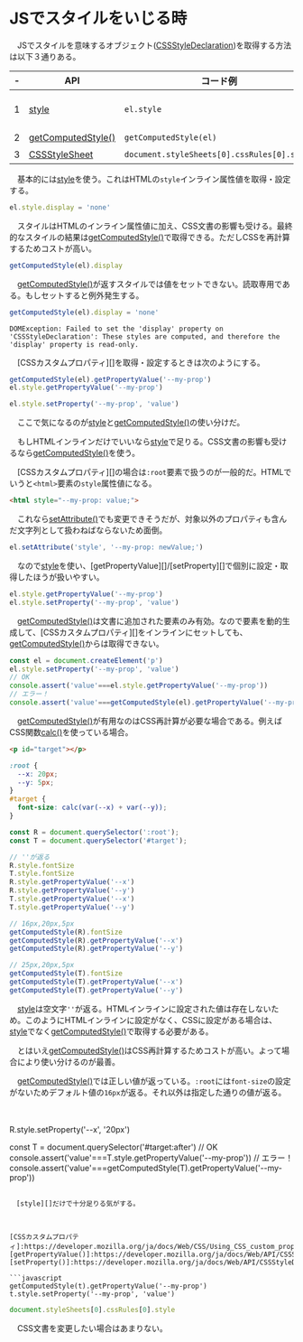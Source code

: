 # JSでスタイルをいじる時

<!-- more -->

　JSでスタイルを意味するオブジェクト([CSSStyleDeclaration][])を取得する方法は以下３通りある。

-|API|コード例|違い
-|---|--------|----
1|[style][]|`el.style`|HTMLインライン`<p style="...">`
2|[getComputedStyle()][]|`getComputedStyle(el)`|CSS再計算
3|[CSSStyleSheet][]|`document.styleSheets[0].cssRules[0].style`|CSS文書

[CSSStyleDeclaration]:https://developer.mozilla.org/ja/docs/Web/API/CSSStyleDeclaration
[CSSStyleSheet]:https://developer.mozilla.org/ja/docs/Web/API/CSSStyleSheet
[getComputedStyle()]:https://developer.mozilla.org/ja/docs/Web/API/Window/getComputedStyle
[style]:https://developer.mozilla.org/ja/docs/Web/API/HTMLElement/style

　基本的には[style][]を使う。これはHTMLの`style`インライン属性値を取得・設定する。

```javascript
el.style.display = 'none'
```

　スタイルはHTMLのインライン属性値に加え、CSS文書の影響も受ける。最終的なスタイルの結果は[getComputedStyle()][]で取得できる。ただしCSSを再計算するためコストが高い。

```javascript
getComputedStyle(el).display
```

　[getComputedStyle()][]が返すスタイルでは値をセットできない。読取専用である。もしセットすると例外発生する。

```javascript
getComputedStyle(el).display = 'none'
```
```
DOMException: Failed to set the 'display' property on 'CSSStyleDeclaration': These styles are computed, and therefore the 'display' property is read-only.
```

　[CSSカスタムプロパティ][]を取得・設定するときは次のようにする。

```javascript
getComputedStyle(el).getPropertyValue('--my-prop')
el.style.getPropertyValue('--my-prop')
```
```javascript
el.style.setProperty('--my-prop', 'value')
```

　ここで気になるのが[style][]と[getComputedStyle()][]の使い分けだ。

　もしHTMLインラインだけでいいなら[style][]で足りる。CSS文書の影響も受けるなら[getComputedStyle()][]を使う。

　[CSSカスタムプロパティ][]の場合は`:root`要素で扱うのが一般的だ。HTMLでいうと`<html>`要素の`style`属性値になる。

```html
<html style="--my-prop: value;">
```

　これなら[setAttribute()][]でも変更できそうだが、対象以外のプロパティも含んだ文字列として扱わねばならないため面倒。

[getAttribute()]:https://developer.mozilla.org/ja/docs/Web/API/Element/getAttribute
[setAttribute()]:https://developer.mozilla.org/ja/docs/Web/API/Element/setAttribute
[removeAttribute()]:https://developer.mozilla.org/ja/docs/Web/API/Element/removeAttribute

```javascript
el.setAttribute('style', '--my-prop: newValue;')
```

　なので[style][]を使い、[getPropertyValue][]/[setProperty][]で個別に設定・取得したほうが扱いやすい。

```javascript
el.style.getPropertyValue('--my-prop')
el.style.setProperty('--my-prop', 'value')
```

　[getComputedStyle()][]は文書に追加された要素のみ有効。なので要素を動的生成して、[CSSカスタムプロパティ][]をインラインにセットしても、[getComputedStyle()][]からは取得できない。

```javascript
const el = document.createElement('p')
el.style.setProperty('--my-prop', 'value')
// OK
console.assert('value'===el.style.getPropertyValue('--my-prop'))
// エラー！
console.assert('value'===getComputedStyle(el).getPropertyValue('--my-prop'))
```

[createElement()]:https://developer.mozilla.org/ja/docs/Web/API/Document/createElement
[append()]:https://developer.mozilla.org/ja/docs/Web/API/Element/append

　[getComputedStyle()][]が有用なのはCSS再計算が必要な場合である。例えばCSS関数[calc()][]を使っている場合。

[calc()]:https://developer.mozilla.org/ja/docs/Web/CSS/calc

```html
<p id="target"></p>
```
```css
:root {
  --x: 20px;
  --y: 5px;
}
#target {
  font-size: calc(var(--x) + var(--y));
}
```
```javascript
const R = document.querySelector(':root');
const T = document.querySelector('#target');

// ''が返る
R.style.fontSize
T.style.fontSize
R.style.getPropertyValue('--x')
R.style.getPropertyValue('--y')
T.style.getPropertyValue('--x')
T.style.getPropertyValue('--y')

// 16px,20px,5px 
getComputedStyle(R).fontSize
getComputedStyle(R).getPropertyValue('--x')
getComputedStyle(R).getPropertyValue('--y')

// 25px,20px,5px 
getComputedStyle(T).fontSize
getComputedStyle(T).getPropertyValue('--x')
getComputedStyle(T).getPropertyValue('--y')
```

　[style][]は空文字`''`が返る。HTMLインラインに設定された値は存在しないため。このようにHTMLインラインに設定がなく、CSSに設定がある場合は、[style][]でなく[getComputedStyle()][]で取得する必要がある。

　とはいえ[getComputedStyle()][]はCSS再計算するためコストが高い。よって場合により使い分けるのが最善。

　[getComputedStyle()][]では正しい値が返っている。`:root`には`font-size`の設定がないためデフォルト値の`16px`が返る。それ以外は指定した通りの値が返る。
   
　





















R.style.setProperty('--x', '20px')


const T = document.querySelector('#target:after')
// OK
console.assert('value'===T.style.getPropertyValue('--my-prop'))
// エラー！
console.assert('value'===getComputedStyle(T).getPropertyValue('--my-prop'))
```

　[style][]だけで十分足りる気がする。



[CSSカスタムプロパティ]:https://developer.mozilla.org/ja/docs/Web/CSS/Using_CSS_custom_properties
[getPropertyValue()]:https://developer.mozilla.org/ja/docs/Web/API/CSSStyleDeclaration/getPropertyValue
[setProperty()]:https://developer.mozilla.org/ja/docs/Web/API/CSSStyleDeclaration/setProperty

```javascript
getComputedStyle(t).getPropertyValue('--my-prop')
t.style.setProperty('--my-prop', 'value')
```
```javascript
document.styleSheets[0].cssRules[0].style
```

　CSS文書を変更したい場合はあまりない。

